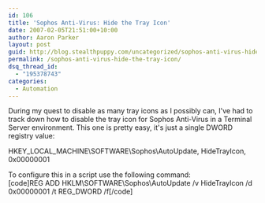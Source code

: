 ```yaml
---
id: 106
title: 'Sophos Anti-Virus: Hide the Tray Icon'
date: 2007-02-05T21:51:00+10:00
author: Aaron Parker
layout: post
guid: http://blog.stealthpuppy.com/uncategorized/sophos-anti-virus-hide-the-tray-icon
permalink: /sophos-anti-virus-hide-the-tray-icon/
dsq_thread_id:
  - "195378743"
categories:
  - Automation
---
```

During my quest to disable as many tray icons as I possibly can, I've had to track down how to disable the tray icon for Sophos Anti-Virus in a Terminal Server environment. This one is pretty easy, it's just a single DWORD registry value:

HKEY\_LOCAL\_MACHINE\SOFTWARE\Sophos\AutoUpdate, HideTrayIcon, 0x00000001

To configure this in a script use the following command:  
[code]REG ADD HKLM\SOFTWARE\Sophos\AutoUpdate /v HideTrayIcon /d 0x00000001 /t REG_DWORD /f[/code]